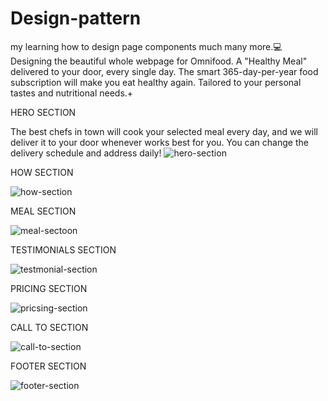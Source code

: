 # Design-pattern
my learning how to design page components much many more.💻
Designing the beautiful whole webpage for Omnifood.
A "Healthy Meal" delivered to your door, every single day. The smart 365-day-per-year food subscription will make you eat healthy again. 
Tailored to your personal tastes and nutritional needs.+

HERO SECTION

The best chefs in town will cook your selected meal every day, and we will deliver it to your door 
whenever works best for you. You can change the delivery schedule and address daily!
![hero-section](https://github.com/kamleshBisht04/Design-pattern/assets/163980702/4899fe89-4982-454a-bb12-723c91e6a248)

HOW SECTION

![how-section](https://github.com/kamleshBisht04/Design-pattern/assets/163980702/f08f7b88-b20c-4252-ac00-47e6b511e555)


MEAL SECTION

![meal-sectoon](https://github.com/kamleshBisht04/Design-pattern/assets/163980702/627ad951-7db5-44cf-86ee-8093832775b5)

TESTIMONIALS SECTION

![testmonial-section](https://github.com/kamleshBisht04/Design-pattern/assets/163980702/e92dade8-d807-4c57-b0f1-7c7cfb761823)

PRICING SECTION

![pricsing-section](https://github.com/kamleshBisht04/Design-pattern/assets/163980702/da67905b-246a-4240-befe-345f7cd91544)


CALL TO SECTION

![call-to-section](https://github.com/kamleshBisht04/Design-pattern/assets/163980702/9367a735-b2f7-4b9e-8b08-26db6d52a4bd)


FOOTER SECTION

![footer-section](https://github.com/kamleshBisht04/Design-pattern/assets/163980702/c6057266-30cf-4b4b-9250-221c019c742b)

